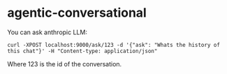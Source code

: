 # agentic-conversational


You can ask anthropic LLM: 

```shell
curl -XPOST localhost:9000/ask/123 -d '{"ask": "Whats the history of this chat"}' -H "Content-type: application/json"
```

Where 123 is the id of the conversation.